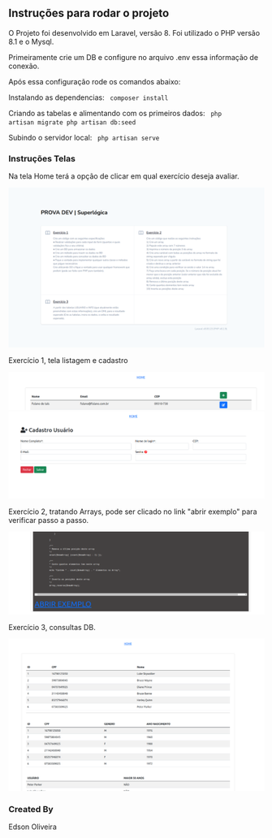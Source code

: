 ## Instruções para rodar o projeto

O Projeto foi desenvolvido em Laravel, versão 8.
Foi utilizado o PHP versão 8.1 e o Mysql.

Primeiramente crie um DB e configure no arquivo .env essa informação de conexão. 

Após essa configuração rode os comandos abaixo:

Instalando as dependencias:
<code>
    composer install
</code>

Criando as tabelas e alimentando com os primeiros dados:
<code>
    php artisan migrate
    php artisan db:seed
</code>

Subindo o servidor local:
<code>
    php artisan serve
</code>


### Instruções Telas

Na tela Home terá a opção de clicar em qual exercício deseja avaliar. 

<img src="https://github.com/Edsongr/exerciciosDev/blob/main/public/img/home.png?raw=true" alt="Home">


Exercício 1, tela listagem e cadastro

<img src="https://github.com/Edsongr/exerciciosDev/blob/main/public/img/tabelaCriacao.png?raw=true" alt="Lista">
<img src="https://github.com/Edsongr/exerciciosDev/blob/main/public/img/cadastro.png?raw=true" alt="Create">



Exercício 2, tratando Arrays, pode ser clicado no link "abrir exemplo" para verificar passo a passo.

<img src="https://github.com/Edsongr/exerciciosDev/blob/main/public/img/abrirExemplo.png?raw=true" alt="Arrays">


Exercício 3, consultas DB.

<img src="https://github.com/Edsongr/exerciciosDev/blob/main/public/img/dml.png?raw=true" alt="Arrays">



### Created By 
Edson Oliveira
